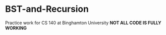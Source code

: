 # BST-and-Recursion

Practice work for CS 140 at Binghamton University
**NOT ALL CODE IS FULLY WORKING**
